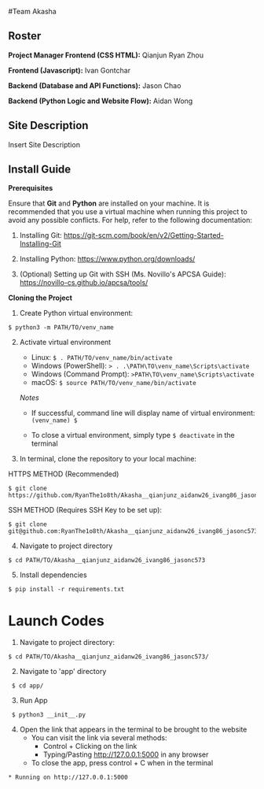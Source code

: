 
#Team Akasha 

## Roster

**Project Manager Frontend (CSS HTML):** Qianjun Ryan Zhou

**Frontend (Javascript):** Ivan Gontchar

**Backend (Database and API Functions):** Jason Chao

**Backend (Python Logic and Website Flow):** Aidan Wong

## Site Description

Insert Site Description

## Install Guide

**Prerequisites**

Ensure that **Git** and **Python** are installed on your machine. It is recommended that you use a virtual machine when running this project to avoid any possible conflicts. For help, refer to the following documentation:
   1. Installing Git: https://git-scm.com/book/en/v2/Getting-Started-Installing-Git 
   2. Installing Python: https://www.python.org/downloads/ 

   3. (Optional) Setting up Git with SSH (Ms. Novillo's APCSA Guide): https://novillo-cs.github.io/apcsa/tools/ 
         

**Cloning the Project**
1. Create Python virtual environment:

```
$ python3 -m PATH/TO/venv_name
```

2. Activate virtual environment 

   - Linux: `$ . PATH/TO/venv_name/bin/activate`
   - Windows (PowerShell): `> . .\PATH\TO\venv_name\Scripts\activate`
   - Windows (Command Prompt): `>PATH\TO\venv_name\Scripts\activate`
   - macOS: `$ source PATH/TO/venv_name/bin/activate`

   *Notes*

   - If successful, command line will display name of virtual environment: `(venv_name) $ `

   - To close a virtual environment, simply type `$ deactivate` in the terminal


3. In terminal, clone the repository to your local machine: 

HTTPS METHOD (Recommended)

```
$ git clone https://github.com/RyanThe1o8th/Akasha__qianjunz_aidanw26_ivang86_jasonc573.git      
```

SSH METHOD (Requires SSH Key to be set up):

```
$ git clone git@github.com:RyanThe1o8th/Akasha__qianjunz_aidanw26_ivang86_jasonc573.git
```

4. Navigate to project directory

```
$ cd PATH/TO/Akasha__qianjunz_aidanw26_ivang86_jasonc573
```

5. Install dependencies

```
$ pip install -r requirements.txt
```
        
# Launch Codes

1. Navigate to project directory:

```
$ cd PATH/TO/Akasha__qianjunz_aidanw26_ivang86_jasonc573/
```
 
2. Navigate to 'app' directory

```
 $ cd app/
```

3. Run App

```
 $ python3 __init__.py
```
4. Open the link that appears in the terminal to be brought to the website
    - You can visit the link via several methods:
        - Control + Clicking on the link
        - Typing/Pasting http://127.0.0.1:5000 in any browser
    - To close the app, press control + C when in the terminal

```    
* Running on http://127.0.0.1:5000
``` 
